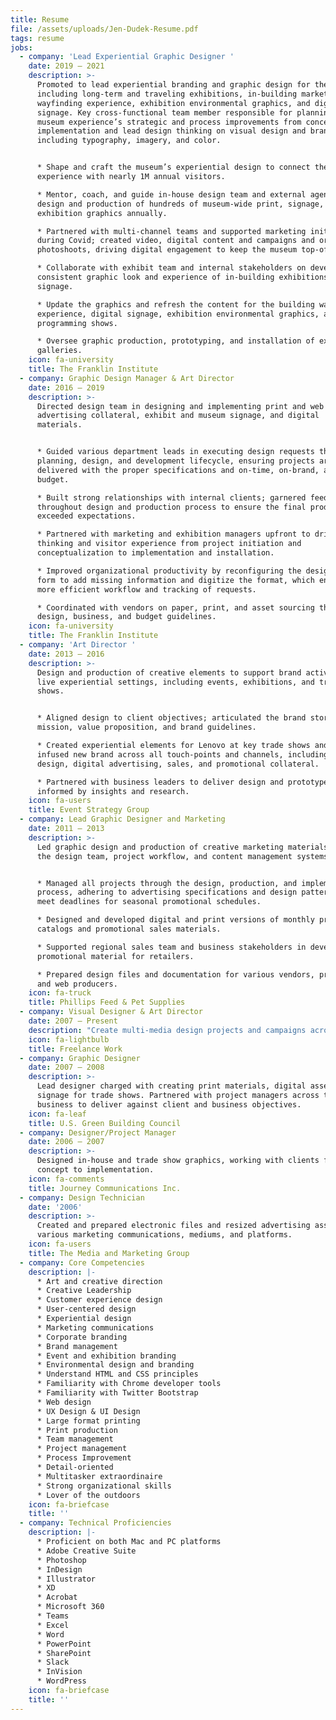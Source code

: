 ```yaml
---
title: Resume
file: /assets/uploads/Jen-Dudek-Resume.pdf
tags: resume
jobs:
  - company: 'Lead Experiential Graphic Designer '
    date: 2019 – 2021
    description: >-
      Promoted to lead experiential branding and graphic design for the museum,
      including long-term and traveling exhibitions, in-building marketing,
      wayfinding experience, exhibition environmental graphics, and digital
      signage. Key cross-functional team member responsible for planning the
      museum experience’s strategic and process improvements from concept to
      implementation and lead design thinking on visual design and branding,
      including typography, imagery, and color.


      * Shape and craft the museum’s experiential design to connect the
      experience with nearly 1M annual visitors.

      * Mentor, coach, and guide in-house design team and external agencies in
      design and production of hundreds of museum-wide print, signage, and
      exhibition graphics annually.

      * Partnered with multi-channel teams and supported marketing initiatives
      during Covid; created video, digital content and campaigns and organized
      photoshoots, driving digital engagement to keep the museum top-of-mind.

      * Collaborate with exhibit team and internal stakeholders on developing a
      consistent graphic look and experience of in-building exhibitions and
      signage.

      * Update the graphics and refresh the content for the building wayfinding
      experience, digital signage, exhibition environmental graphics, and live
      programming shows.

      * Oversee graphic production, prototyping, and installation of exhibits in
      galleries.
    icon: fa-university
    title: The Franklin Institute
  - company: Graphic Design Manager & Art Director
    date: 2016 – 2019
    description: >-
      Directed design team in designing and implementing print and web
      advertising collateral, exhibit and museum signage, and digital
      materials. 


      * Guided various department leads in executing design requests through the
      planning, design, and development lifecycle, ensuring projects are
      delivered with the proper specifications and on-time, on-brand, and within
      budget. 

      * Built strong relationships with internal clients; garnered feedback
      throughout design and production process to ensure the final product
      exceeded expectations. 

      * Partnered with marketing and exhibition managers upfront to drive design
      thinking and visitor experience from project initiation and
      conceptualization to implementation and installation.

      * Improved organizational productivity by reconfiguring the design request
      form to add missing information and digitize the format, which enabled a
      more efficient workflow and tracking of requests. 

      * Coordinated with vendors on paper, print, and asset sourcing that met
      design, business, and budget guidelines.
    icon: fa-university
    title: The Franklin Institute
  - company: 'Art Director '
    date: 2013 – 2016
    description: >-
      Design and production of creative elements to support brand activation in
      live experiential settings, including events, exhibitions, and trade
      shows. 


      * Aligned design to client objectives; articulated the brand story,
      mission, value proposition, and brand guidelines.

      * Created experiential elements for Lenovo at key trade shows and events;
      infused new brand across all touch-points and channels, including booth
      design, digital advertising, sales, and promotional collateral.

      * Partnered with business leaders to deliver design and prototype options
      informed by insights and research.
    icon: fa-users
    title: Event Strategy Group
  - company: Lead Graphic Designer and Marketing
    date: 2011 – 2013
    description: >-
      Led graphic design and production of creative marketing materials; managed
      the design team, project workflow, and content management systems. 


      * Managed all projects through the design, production, and implementation
      process, adhering to advertising specifications and design patterns to
      meet deadlines for seasonal promotional schedules. 

      * Designed and developed digital and print versions of monthly product
      catalogs and promotional sales materials.

      * Supported regional sales team and business stakeholders in developing
      promotional material for retailers.

      * Prepared design files and documentation for various vendors, printers,
      and web producers.
    icon: fa-truck
    title: Phillips Feed & Pet Supplies
  - company: Visual Designer & Art Director
    date: 2007 – Present
    description: "Create multi-media design projects and campaigns across formats and channels for clients in a broad spectrum of industries, including technology, financial services, higher education, \nnon-profit, retail, medical, and health and fitness. \rProjects include annual reports, website design & wireframes, digital and social media communications, print, email design, branding, and apparel graphics. \n\n* Bright Path Brewing, Jim Thorpe, PA\n* Lone Eagle Brewing, Flemington, NJ\n* Penn Medicine, University of Pennsylvania Health System, Philadelphia, PA\n* Sungard Availability Services, Wayne, PA\n* Creative Circle\n* Synergy Medical Education, Conshohocken, PA\n* Kelpius Cycling Team, Philadelphia, PA\n* Event Strategy Group, Plymouth Meeting, PA\n* M2, Philadelphia, PA\n* 360JMG, Washington, DC\n* IWS, Alexandria, VA\n* In The Crosshairs, Washington, DC\n* Just Riding Along Bicycle Shop (JRABS), Laytonsville, MD\n* Case Design/Remodeling, Inc., Bethesda, MD\n* Christian Service Charities, Annandale, VA\n* Eastern Research Group, Arlington, VA\n* Home Front Communications, Washington, DC\n* Jon Wye, Washington, DC\n* KindHuman Sports, Advance, NC\n* OmniStudio, Inc., Washington, DC\n* Lorél Marketing Group, Valley Forge, PA\n* MABRACross.org, Washington, DC\n* MedErgy HealthGroup, Inc., Yardley, PA\n* Rio Brands, Philadelphia, PA\n* University for Peace, Washington, DC\n* United States Postal Service, Washington, DC\n* The Creative Group - Washington, DC and Philadelphia, PA"
    icon: fa-lightbulb
    title: Freelance Work
  - company: Graphic Designer
    date: 2007 – 2008
    description: >-
      Lead designer charged with creating print materials, digital assets, and
      signage for trade shows. Partnered with project managers across the
      business to deliver against client and business objectives.
    icon: fa-leaf
    title: U.S. Green Building Council
  - company: Designer/Project Manager
    date: 2006 – 2007
    description: >-
      Designed in-house and trade show graphics, working with clients from
      concept to implementation.
    icon: fa-comments
    title: Journey Communications Inc.
  - company: Design Technician
    date: '2006'
    description: >-
      Created and prepared electronic files and resized advertising assets for
      various marketing communications, mediums, and platforms.
    icon: fa-users
    title: The Media and Marketing Group
  - company: Core Competencies
    description: |-
      * Art and creative direction
      * Creative Leadership
      * Customer experience design
      * User-centered design
      * Experiential design
      * Marketing communications
      * Corporate branding
      * Brand management
      * Event and exhibition branding
      * Environmental design and branding
      * Understand HTML and CSS principles
      * Familiarity with Chrome developer tools
      * Familiarity with Twitter Bootstrap
      * Web design
      * UX Design & UI Design
      * Large format printing
      * Print production
      * Team management
      * Project management
      * Process Improvement
      * Detail-oriented
      * Multitasker extraordinaire
      * Strong organizational skills
      * Lover of the outdoors
    icon: fa-briefcase
    title: ''
  - company: Technical Proficiencies
    description: |-
      * Proficient on both Mac and PC platforms 
      * Adobe Creative Suite
      * Photoshop 
      * InDesign 
      * Illustrator 
      * XD 
      * Acrobat 
      * Microsoft 360 
      * Teams 
      * Excel 
      * Word 
      * PowerPoint 
      * SharePoint 
      * Slack 
      * InVision 
      * WordPress
    icon: fa-briefcase
    title: ''
---
```



